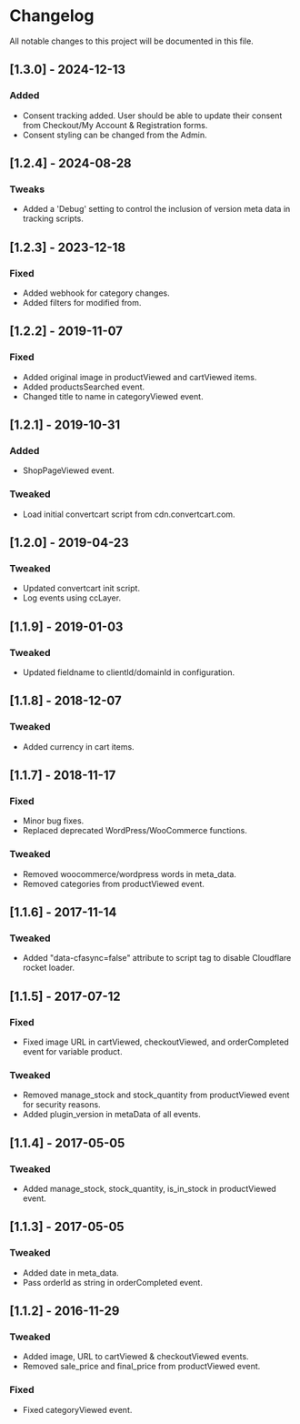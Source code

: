 # Changelog

All notable changes to this project will be documented in this file.

## [1.3.0] - 2024-12-13
### Added
- Consent tracking added. User should be able to update their consent from Checkout/My Account & Registration forms.
- Consent styling can be changed from the Admin.

## [1.2.4] - 2024-08-28
### Tweaks
- Added a 'Debug' setting to control the inclusion of version meta data in tracking scripts.

## [1.2.3] - 2023-12-18
### Fixed
- Added webhook for category changes.
- Added filters for modified from.

## [1.2.2] - 2019-11-07
### Fixed
- Added original image in productViewed and cartViewed items.
- Added productsSearched event.
- Changed title to name in categoryViewed event.

## [1.2.1] - 2019-10-31
### Added
- ShopPageViewed event.

### Tweaked
- Load initial convertcart script from cdn.convertcart.com.

## [1.2.0] - 2019-04-23
### Tweaked
- Updated convertcart init script.
- Log events using ccLayer.

## [1.1.9] - 2019-01-03
### Tweaked
- Updated fieldname to clientId/domainId in configuration.

## [1.1.8] - 2018-12-07
### Tweaked
- Added currency in cart items.

## [1.1.7] - 2018-11-17
### Fixed
- Minor bug fixes.
- Replaced deprecated WordPress/WooCommerce functions.

### Tweaked
- Removed woocommerce/wordpress words in meta_data.
- Removed categories from productViewed event.

## [1.1.6] - 2017-11-14
### Tweaked
- Added "data-cfasync=false" attribute to script tag to disable Cloudflare rocket loader.

## [1.1.5] - 2017-07-12
### Fixed
- Fixed image URL in cartViewed, checkoutViewed, and orderCompleted event for variable product.

### Tweaked
- Removed manage_stock and stock_quantity from productViewed event for security reasons.
- Added plugin_version in metaData of all events.

## [1.1.4] - 2017-05-05
### Tweaked
- Added manage_stock, stock_quantity, is_in_stock in productViewed event.

## [1.1.3] - 2017-05-05
### Tweaked
- Added date in meta_data.
- Pass orderId as string in orderCompleted event.

## [1.1.2] - 2016-11-29
### Tweaked
- Added image, URL to cartViewed & checkoutViewed events.
- Removed sale_price and final_price from productViewed event.

### Fixed
- Fixed categoryViewed event.
